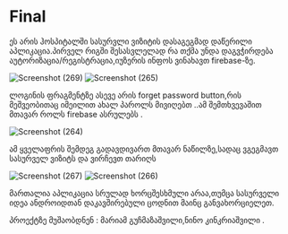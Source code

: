 # Final
ეს არის ჰოსპიტალში სასურვლი ვიზიტის დასაგეგმად დაწერილი აპლიკაცია.პირველ რიგში შესასვლელად რა თქმა უნდა დაგვჭირდება აუტორიზაცია/რეგისტრაცია,იუზერის ინფოს ვინახავთ firebase-ზე.

![Screenshot (269)](https://user-images.githubusercontent.com/93010014/151032170-245e40d0-1bd9-460a-b5c3-9af99138a961.png)
![Screenshot (265)](https://user-images.githubusercontent.com/93010014/151031705-fcd38faa-a90d-4385-98cd-738b817deb14.png)

ლოგინის ფრაგმენტზე ასევე არის forget password button,რის მეშვეობითაც იმეილით ახალ პაროლს მივიღებთ ..ამ შემთხვევაშით მთავარ როლს firebase ასრულებს .

![Screenshot (264)](https://user-images.githubusercontent.com/93010014/151032394-c849015d-31b9-4dbd-bc24-42cbd831fbd4.png)


ამ ყველაფრის შემდეგ გადავდივართ მთავარ ნაწილზე,სადაც ვგეგმავთ სასურველ ვიზიტს და ვირჩევთ თარიღს 

![Screenshot (267)](https://user-images.githubusercontent.com/93010014/151032679-62880653-56c2-4790-886b-099d05c19187.png)
![Screenshot (266)](https://user-images.githubusercontent.com/93010014/151032821-7890ff94-7b10-4fe8-8215-a4821f87e7a1.png)

მართალია აპლიკაცია სრულად ხორცშესხმული არაა,თუმცა სასურველი იდეა ანდროიდთან დაკავშირებული ცოდნით მაინც განვახორციელეთ. 

პროექტზე მუშაობდნენ : მარიამ გუჩმაზაშვილი,ნინო კინკრიაშვილი .





